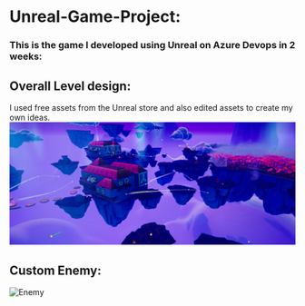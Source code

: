 # Unreal-Game-Project:
### This is the game I developed using Unreal on Azure Devops in 2 weeks:
## Overall Level design:
I used free assets from the Unreal store and also edited assets to create my own ideas.
![Overall](https://github.com/NathanielRus/Unreal-Game/blob/main/Live%20Project/Overall.PNG)
## Custom Enemy:
![Enemy](https://github.com/NathanielRus/Unreal-Game/blob/main/Live%20Project/Animations/Enemy.gif)
 
